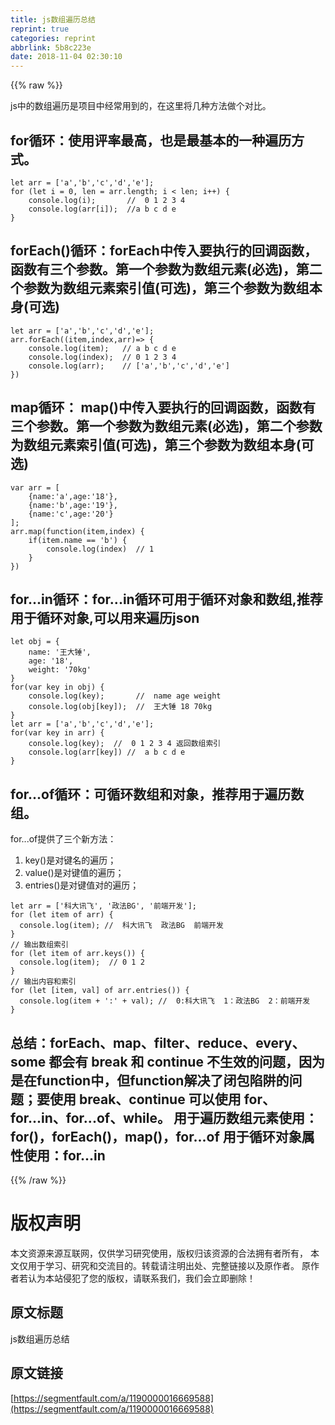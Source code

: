 ```yaml
---
title: js数组遍历总结
reprint: true
categories: reprint
abbrlink: 5b8c223e
date: 2018-11-04 02:30:10
---
```


{{% raw %}}
<p>js&#x4E2D;&#x7684;&#x6570;&#x7EC4;&#x904D;&#x5386;&#x662F;&#x9879;&#x76EE;&#x4E2D;&#x7ECF;&#x5E38;&#x7528;&#x5230;&#x7684;&#xFF0C;&#x5728;&#x8FD9;&#x91CC;&#x5C06;&#x51E0;&#x79CD;&#x65B9;&#x6CD5;&#x505A;&#x4E2A;&#x5BF9;&#x6BD4;&#x3002;</p><h2 id="articleHeader0">for&#x5FAA;&#x73AF;&#xFF1A;&#x4F7F;&#x7528;&#x8BC4;&#x7387;&#x6700;&#x9AD8;&#xFF0C;&#x4E5F;&#x662F;&#x6700;&#x57FA;&#x672C;&#x7684;&#x4E00;&#x79CD;&#x904D;&#x5386;&#x65B9;&#x5F0F;&#x3002;</h2><div class="widget-codetool" style="display:none"><div class="widget-codetool--inner"><span class="selectCode code-tool" data-toggle="tooltip" data-placement="top" title="" data-original-title="&#x5168;&#x9009;"></span> <span type="button" class="copyCode code-tool" data-toggle="tooltip" data-placement="top" data-clipboard-text="let arr = [&apos;a&apos;,&apos;b&apos;,&apos;c&apos;,&apos;d&apos;,&apos;e&apos;];
for (let i = 0, len = arr.length; i &lt; len; i++) {
    console.log(i);       //  0 1 2 3 4
    console.log(arr[i]);  //a b c d e
}" title="" data-original-title="&#x590D;&#x5236;"></span> <span type="button" class="saveToNote code-tool" data-toggle="tooltip" data-placement="top" title="" data-original-title="&#x653E;&#x8FDB;&#x7B14;&#x8BB0;"></span></div></div><pre class="hljs javascript"><code><span class="hljs-keyword">let</span> arr = [<span class="hljs-string">&apos;a&apos;</span>,<span class="hljs-string">&apos;b&apos;</span>,<span class="hljs-string">&apos;c&apos;</span>,<span class="hljs-string">&apos;d&apos;</span>,<span class="hljs-string">&apos;e&apos;</span>];
<span class="hljs-keyword">for</span> (<span class="hljs-keyword">let</span> i = <span class="hljs-number">0</span>, len = arr.length; i &lt; len; i++) {
    <span class="hljs-built_in">console</span>.log(i);       <span class="hljs-comment">//  0 1 2 3 4</span>
    <span class="hljs-built_in">console</span>.log(arr[i]);  <span class="hljs-comment">//a b c d e</span>
}</code></pre><h2 id="articleHeader1">forEach()&#x5FAA;&#x73AF;&#xFF1A;forEach&#x4E2D;&#x4F20;&#x5165;&#x8981;&#x6267;&#x884C;&#x7684;&#x56DE;&#x8C03;&#x51FD;&#x6570;&#xFF0C;&#x51FD;&#x6570;&#x6709;&#x4E09;&#x4E2A;&#x53C2;&#x6570;&#x3002;&#x7B2C;&#x4E00;&#x4E2A;&#x53C2;&#x6570;&#x4E3A;&#x6570;&#x7EC4;&#x5143;&#x7D20;(&#x5FC5;&#x9009;)&#xFF0C;&#x7B2C;&#x4E8C;&#x4E2A;&#x53C2;&#x6570;&#x4E3A;&#x6570;&#x7EC4;&#x5143;&#x7D20;&#x7D22;&#x5F15;&#x503C;(&#x53EF;&#x9009;)&#xFF0C;&#x7B2C;&#x4E09;&#x4E2A;&#x53C2;&#x6570;&#x4E3A;&#x6570;&#x7EC4;&#x672C;&#x8EAB;(&#x53EF;&#x9009;)</h2><div class="widget-codetool" style="display:none"><div class="widget-codetool--inner"><span class="selectCode code-tool" data-toggle="tooltip" data-placement="top" title="" data-original-title="&#x5168;&#x9009;"></span> <span type="button" class="copyCode code-tool" data-toggle="tooltip" data-placement="top" data-clipboard-text="let arr = [&apos;a&apos;,&apos;b&apos;,&apos;c&apos;,&apos;d&apos;,&apos;e&apos;];
arr.forEach((item,index,arr)=&gt; {
    console.log(item);   // a b c d e 
    console.log(index);  // 0 1 2 3 4
    console.log(arr);    // [&apos;a&apos;,&apos;b&apos;,&apos;c&apos;,&apos;d&apos;,&apos;e&apos;]
})" title="" data-original-title="&#x590D;&#x5236;"></span> <span type="button" class="saveToNote code-tool" data-toggle="tooltip" data-placement="top" title="" data-original-title="&#x653E;&#x8FDB;&#x7B14;&#x8BB0;"></span></div></div><pre class="hljs coffeescript"><code>let arr = [<span class="hljs-string">&apos;a&apos;</span>,<span class="hljs-string">&apos;b&apos;</span>,<span class="hljs-string">&apos;c&apos;</span>,<span class="hljs-string">&apos;d&apos;</span>,<span class="hljs-string">&apos;e&apos;</span>];
arr.forEach(<span class="hljs-function"><span class="hljs-params">(item,index,arr)</span>=&gt;</span> {
    <span class="hljs-built_in">console</span>.log(item);   <span class="hljs-regexp">//</span> a b c d e 
    <span class="hljs-built_in">console</span>.log(index);  <span class="hljs-regexp">//</span> <span class="hljs-number">0</span> <span class="hljs-number">1</span> <span class="hljs-number">2</span> <span class="hljs-number">3</span> <span class="hljs-number">4</span>
    <span class="hljs-built_in">console</span>.log(arr);    <span class="hljs-regexp">//</span> [<span class="hljs-string">&apos;a&apos;</span>,<span class="hljs-string">&apos;b&apos;</span>,<span class="hljs-string">&apos;c&apos;</span>,<span class="hljs-string">&apos;d&apos;</span>,<span class="hljs-string">&apos;e&apos;</span>]
})</code></pre><h2 id="articleHeader2">map&#x5FAA;&#x73AF;&#xFF1A; map()&#x4E2D;&#x4F20;&#x5165;&#x8981;&#x6267;&#x884C;&#x7684;&#x56DE;&#x8C03;&#x51FD;&#x6570;&#xFF0C;&#x51FD;&#x6570;&#x6709;&#x4E09;&#x4E2A;&#x53C2;&#x6570;&#x3002;&#x7B2C;&#x4E00;&#x4E2A;&#x53C2;&#x6570;&#x4E3A;&#x6570;&#x7EC4;&#x5143;&#x7D20;(&#x5FC5;&#x9009;)&#xFF0C;&#x7B2C;&#x4E8C;&#x4E2A;&#x53C2;&#x6570;&#x4E3A;&#x6570;&#x7EC4;&#x5143;&#x7D20;&#x7D22;&#x5F15;&#x503C;(&#x53EF;&#x9009;)&#xFF0C;&#x7B2C;&#x4E09;&#x4E2A;&#x53C2;&#x6570;&#x4E3A;&#x6570;&#x7EC4;&#x672C;&#x8EAB;(&#x53EF;&#x9009;)</h2><div class="widget-codetool" style="display:none"><div class="widget-codetool--inner"><span class="selectCode code-tool" data-toggle="tooltip" data-placement="top" title="" data-original-title="&#x5168;&#x9009;"></span> <span type="button" class="copyCode code-tool" data-toggle="tooltip" data-placement="top" data-clipboard-text="var arr = [
    {name:&apos;a&apos;,age:&apos;18&apos;},
    {name:&apos;b&apos;,age:&apos;19&apos;},
    {name:&apos;c&apos;,age:&apos;20&apos;}
];
arr.map(function(item,index) {
    if(item.name == &apos;b&apos;) {
        console.log(index)  // 1
    }
})" title="" data-original-title="&#x590D;&#x5236;"></span> <span type="button" class="saveToNote code-tool" data-toggle="tooltip" data-placement="top" title="" data-original-title="&#x653E;&#x8FDB;&#x7B14;&#x8BB0;"></span></div></div><pre class="hljs groovy"><code>var arr = [
    {<span class="hljs-string">name:</span><span class="hljs-string">&apos;a&apos;</span>,<span class="hljs-string">age:</span><span class="hljs-string">&apos;18&apos;</span>},
    {<span class="hljs-string">name:</span><span class="hljs-string">&apos;b&apos;</span>,<span class="hljs-string">age:</span><span class="hljs-string">&apos;19&apos;</span>},
    {<span class="hljs-string">name:</span><span class="hljs-string">&apos;c&apos;</span>,<span class="hljs-string">age:</span><span class="hljs-string">&apos;20&apos;</span>}
];
arr.map(function(item,index) {
    <span class="hljs-keyword">if</span>(item.name == <span class="hljs-string">&apos;b&apos;</span>) {
        console.log(index)  <span class="hljs-comment">// 1</span>
    }
})</code></pre><h2 id="articleHeader3">for...in&#x5FAA;&#x73AF;&#xFF1A;for...in&#x5FAA;&#x73AF;&#x53EF;&#x7528;&#x4E8E;&#x5FAA;&#x73AF;&#x5BF9;&#x8C61;&#x548C;&#x6570;&#x7EC4;,&#x63A8;&#x8350;&#x7528;&#x4E8E;&#x5FAA;&#x73AF;&#x5BF9;&#x8C61;,&#x53EF;&#x4EE5;&#x7528;&#x6765;&#x904D;&#x5386;json</h2><div class="widget-codetool" style="display:none"><div class="widget-codetool--inner"><span class="selectCode code-tool" data-toggle="tooltip" data-placement="top" title="" data-original-title="&#x5168;&#x9009;"></span> <span type="button" class="copyCode code-tool" data-toggle="tooltip" data-placement="top" data-clipboard-text="let obj = {
    name: &apos;&#x738B;&#x5927;&#x9524;&apos;,
    age: &apos;18&apos;,
    weight: &apos;70kg&apos;
}
for(var key in obj) {
    console.log(key);       //  name age weight
    console.log(obj[key]);  //  &#x738B;&#x5927;&#x9524; 18 70kg
}
let arr = [&apos;a&apos;,&apos;b&apos;,&apos;c&apos;,&apos;d&apos;,&apos;e&apos;];
for(var key in arr) {
    console.log(key);  //  0 1 2 3 4 &#x8FD4;&#x56DE;&#x6570;&#x7EC4;&#x7D22;&#x5F15;
    console.log(arr[key]) //  a b c d e
}" title="" data-original-title="&#x590D;&#x5236;"></span> <span type="button" class="saveToNote code-tool" data-toggle="tooltip" data-placement="top" title="" data-original-title="&#x653E;&#x8FDB;&#x7B14;&#x8BB0;"></span></div></div><pre class="hljs javascript"><code><span class="hljs-keyword">let</span> obj = {
    <span class="hljs-attr">name</span>: <span class="hljs-string">&apos;&#x738B;&#x5927;&#x9524;&apos;</span>,
    <span class="hljs-attr">age</span>: <span class="hljs-string">&apos;18&apos;</span>,
    <span class="hljs-attr">weight</span>: <span class="hljs-string">&apos;70kg&apos;</span>
}
<span class="hljs-keyword">for</span>(<span class="hljs-keyword">var</span> key <span class="hljs-keyword">in</span> obj) {
    <span class="hljs-built_in">console</span>.log(key);       <span class="hljs-comment">//  name age weight</span>
    <span class="hljs-built_in">console</span>.log(obj[key]);  <span class="hljs-comment">//  &#x738B;&#x5927;&#x9524; 18 70kg</span>
}
<span class="hljs-keyword">let</span> arr = [<span class="hljs-string">&apos;a&apos;</span>,<span class="hljs-string">&apos;b&apos;</span>,<span class="hljs-string">&apos;c&apos;</span>,<span class="hljs-string">&apos;d&apos;</span>,<span class="hljs-string">&apos;e&apos;</span>];
<span class="hljs-keyword">for</span>(<span class="hljs-keyword">var</span> key <span class="hljs-keyword">in</span> arr) {
    <span class="hljs-built_in">console</span>.log(key);  <span class="hljs-comment">//  0 1 2 3 4 &#x8FD4;&#x56DE;&#x6570;&#x7EC4;&#x7D22;&#x5F15;</span>
    <span class="hljs-built_in">console</span>.log(arr[key]) <span class="hljs-comment">//  a b c d e</span>
}</code></pre><h2 id="articleHeader4">for...of&#x5FAA;&#x73AF;&#xFF1A;&#x53EF;&#x5FAA;&#x73AF;&#x6570;&#x7EC4;&#x548C;&#x5BF9;&#x8C61;&#xFF0C;&#x63A8;&#x8350;&#x7528;&#x4E8E;&#x904D;&#x5386;&#x6570;&#x7EC4;&#x3002;</h2><p>for...of&#x63D0;&#x4F9B;&#x4E86;&#x4E09;&#x4E2A;&#x65B0;&#x65B9;&#x6CD5;&#xFF1A;</p><ol><li>key()&#x662F;&#x5BF9;&#x952E;&#x540D;&#x7684;&#x904D;&#x5386;&#xFF1B;</li><li>value()&#x662F;&#x5BF9;&#x952E;&#x503C;&#x7684;&#x904D;&#x5386;&#xFF1B;</li><li>entries()&#x662F;&#x5BF9;&#x952E;&#x503C;&#x5BF9;&#x7684;&#x904D;&#x5386;&#xFF1B;</li></ol><div class="widget-codetool" style="display:none"><div class="widget-codetool--inner"><span class="selectCode code-tool" data-toggle="tooltip" data-placement="top" title="" data-original-title="&#x5168;&#x9009;"></span> <span type="button" class="copyCode code-tool" data-toggle="tooltip" data-placement="top" data-clipboard-text="let arr = [&apos;&#x79D1;&#x5927;&#x8BAF;&#x98DE;&apos;, &apos;&#x653F;&#x6CD5;BG&apos;, &apos;&#x524D;&#x7AEF;&#x5F00;&#x53D1;&apos;];
for (let item of arr) {  
  console.log(item); //  &#x79D1;&#x5927;&#x8BAF;&#x98DE;  &#x653F;&#x6CD5;BG  &#x524D;&#x7AEF;&#x5F00;&#x53D1;
}
// &#x8F93;&#x51FA;&#x6570;&#x7EC4;&#x7D22;&#x5F15;
for (let item of arr.keys()) {  
  console.log(item);  // 0 1 2
}
// &#x8F93;&#x51FA;&#x5185;&#x5BB9;&#x548C;&#x7D22;&#x5F15;
for (let [item, val] of arr.entries()) {  
  console.log(item + &apos;:&apos; + val); //  0:&#x79D1;&#x5927;&#x8BAF;&#x98DE;  1&#xFF1A;&#x653F;&#x6CD5;BG  2&#xFF1A;&#x524D;&#x7AEF;&#x5F00;&#x53D1;
}" title="" data-original-title="&#x590D;&#x5236;"></span> <span type="button" class="saveToNote code-tool" data-toggle="tooltip" data-placement="top" title="" data-original-title="&#x653E;&#x8FDB;&#x7B14;&#x8BB0;"></span></div></div><pre class="hljs javascript"><code><span class="hljs-keyword">let</span> arr = [<span class="hljs-string">&apos;&#x79D1;&#x5927;&#x8BAF;&#x98DE;&apos;</span>, <span class="hljs-string">&apos;&#x653F;&#x6CD5;BG&apos;</span>, <span class="hljs-string">&apos;&#x524D;&#x7AEF;&#x5F00;&#x53D1;&apos;</span>];
<span class="hljs-keyword">for</span> (<span class="hljs-keyword">let</span> item <span class="hljs-keyword">of</span> arr) {  
  <span class="hljs-built_in">console</span>.log(item); <span class="hljs-comment">//  &#x79D1;&#x5927;&#x8BAF;&#x98DE;  &#x653F;&#x6CD5;BG  &#x524D;&#x7AEF;&#x5F00;&#x53D1;</span>
}
<span class="hljs-comment">// &#x8F93;&#x51FA;&#x6570;&#x7EC4;&#x7D22;&#x5F15;</span>
<span class="hljs-keyword">for</span> (<span class="hljs-keyword">let</span> item <span class="hljs-keyword">of</span> arr.keys()) {  
  <span class="hljs-built_in">console</span>.log(item);  <span class="hljs-comment">// 0 1 2</span>
}
<span class="hljs-comment">// &#x8F93;&#x51FA;&#x5185;&#x5BB9;&#x548C;&#x7D22;&#x5F15;</span>
<span class="hljs-keyword">for</span> (<span class="hljs-keyword">let</span> [item, val] <span class="hljs-keyword">of</span> arr.entries()) {  
  <span class="hljs-built_in">console</span>.log(item + <span class="hljs-string">&apos;:&apos;</span> + val); <span class="hljs-comment">//  0:&#x79D1;&#x5927;&#x8BAF;&#x98DE;  1&#xFF1A;&#x653F;&#x6CD5;BG  2&#xFF1A;&#x524D;&#x7AEF;&#x5F00;&#x53D1;</span>
}</code></pre><h2 id="articleHeader5">&#x603B;&#x7ED3;&#xFF1A;forEach&#x3001;map&#x3001;filter&#x3001;reduce&#x3001;every&#x3001;some &#x90FD;&#x4F1A;&#x6709; break &#x548C; continue &#x4E0D;&#x751F;&#x6548;&#x7684;&#x95EE;&#x9898;&#xFF0C;&#x56E0;&#x4E3A;&#x662F;&#x5728;function&#x4E2D;&#xFF0C;&#x4F46;function&#x89E3;&#x51B3;&#x4E86;&#x95ED;&#x5305;&#x9677;&#x9631;&#x7684;&#x95EE;&#x9898;&#xFF1B;&#x8981;&#x4F7F;&#x7528; break&#x3001;continue &#x53EF;&#x4EE5;&#x4F7F;&#x7528; for&#x3001;for...in&#x3001;for...of&#x3001;while&#x3002; &#x7528;&#x4E8E;&#x904D;&#x5386;&#x6570;&#x7EC4;&#x5143;&#x7D20;&#x4F7F;&#x7528;&#xFF1A;for()&#xFF0C;forEach()&#xFF0C;map()&#xFF0C;for...of &#x7528;&#x4E8E;&#x5FAA;&#x73AF;&#x5BF9;&#x8C61;&#x5C5E;&#x6027;&#x4F7F;&#x7528;&#xFF1A;for...in</h2>
{{% /raw %}}

# 版权声明
本文资源来源互联网，仅供学习研究使用，版权归该资源的合法拥有者所有，
本文仅用于学习、研究和交流目的。转载请注明出处、完整链接以及原作者。
原作者若认为本站侵犯了您的版权，请联系我们，我们会立即删除！

## 原文标题
js数组遍历总结

## 原文链接
[https://segmentfault.com/a/1190000016669588](https://segmentfault.com/a/1190000016669588)

